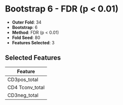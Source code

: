 # Bootstrap 6 - FDR (p < 0.01)

- **Outer Fold**: 34
- **Bootstrap**: 6
- **Method**: FDR (p < 0.01)
- **Fold Seed**: 80
- **Features Selected**: 3

## Selected Features

| Feature |
|---------|
| CD3pos_total |
| CD4 Tconv_total |
| CD3neg_total |

